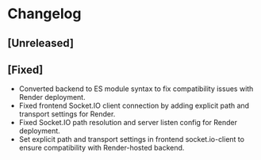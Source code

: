 # Changelog

## [Unreleased]

## [Fixed]
- Converted backend to ES module syntax to fix compatibility issues with Render deployment.
- Fixed frontend Socket.IO client connection by adding explicit path and transport settings for Render.
- Fixed Socket.IO path resolution and server listen config for Render deployment.
- Set explicit path and transport settings in frontend socket.io-client to ensure compatibility with Render-hosted backend.
